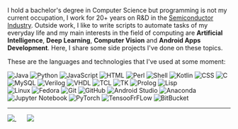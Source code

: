 I hold a bachelor's degree in Computer Science but programming is not my current occupation, I work for 20+ years on R&D in the [Semiconductor Industry](https://en.wikipedia.org/wiki/Semiconductor_industry). Outside work, I like to write scripts to automate tasks of my everyday life and my main interests in the field of computing are **Artificial Intelligence**, **Deep Learning**, **Computer Vision** and **Android Apps Development**. Here, I share some side projects I've done on these topics. 

These are the languages and technologies that I've used at some moment:

![Java](https://img.shields.io/badge/-Java-lightgrey?style=flat-square&logo=java)
![Python](https://img.shields.io/badge/-Python-lightgrey?style=flat-square&logo=python)
![JavaScript](https://img.shields.io/badge/-JavaScript-lightgrey?style=flat-square&logo=javascript)
![HTML](https://img.shields.io/badge/-HTML-lightgrey?style=flat-square&logo=html&logoColor=white)
![Perl](https://img.shields.io/badge/-Perl-lightgrey?style=flat-square&logo=perl)
![Shell](https://img.shields.io/badge/-Shell-lightgrey?style=flat-square&logo=shell)
![Kotlin](https://img.shields.io/badge/-Kotlin-lightgrey?style=flat-square&logo=kotlin)
![CSS](https://img.shields.io/badge/-CSS-lightgrey?style=flat-square&logo=css)
![C](https://img.shields.io/badge/-C-lightgrey?style=flat-square&logo=c)
![MySQL](https://img.shields.io/badge/-MySQL-lightgrey?style=flat-square&logo=mysql)
![Verilog](https://img.shields.io/badge/-Verilog-lightgrey?style=flat-square&logo=mysql)
![VHDL](https://img.shields.io/badge/-VHDL-lightgrey?style=flat-square&logo=vhdl)
![TCL](https://img.shields.io/badge/-TCL-lightgrey?style=flat-square&logo=tcl)
![TK](https://img.shields.io/badge/-TK-lightgrey?style=flat-square&logo=tk)
![Prolog](https://img.shields.io/badge/-Prolog-lightgrey?style=flat-square&logo=prolog)
![Lisp](https://img.shields.io/badge/-Lisp-lightgrey?style=flat-square&logo=lisp)<br>
![Linux](https://img.shields.io/badge/-Linux-lightgrey?style=flat-square&logo=linux)
![Fedora](https://img.shields.io/badge/-Fedora-lightgrey?style=flat-square&logo=fedora)
![Git](https://img.shields.io/badge/-Git-lightgrey?style=flat-square&logo=git)
![GitHub](https://img.shields.io/badge/-GitHub-lightgrey?style=flat-square&logo=github)
![Android Studio](https://img.shields.io/badge/-Android%20Studio-lightgrey?style=flat-square&logo=android)
![Anaconda](https://img.shields.io/badge/-Anaconda-lightgrey?style=flat-square&logo=anaconda)
![Jupyter Notebook](https://img.shields.io/badge/-Jupyter%20Notebook-lightgrey?style=flat-square&logo=jupyter)
![PyTorch](https://img.shields.io/badge/-PyTorch-lightgrey?style=flat-square&logo=pytorch)
![TensooFrFLow](https://img.shields.io/badge/-TensorFlow-lightgrey?style=flat-square&logo=tensorflow)
![BitBucket](https://img.shields.io/badge/-BitBucket-lightgrey?style=flat-square&logo=bitbucket)

<hr>

<a href="https://github.com/anuraghazra/github-readme-stats">
  <img align="top" src="https://github-readme-stats.anuraghazra1.vercel.app/api/top-langs/?username=haraldofilho&layout=compact&custom_title=Most%20Used%20Languages&card_width=305&langs_count=9&hide=jupyter%20notebook&exclude_repo=CS-Labs_Unicamp,Knapsack-Problem,The-Map-Group,my-github-readme-stats&cache_seconds=1800" />
</a>
&nbsp&nbsp&nbsp&nbsp&nbsp
<a href="https://wakatime.com/@HaraldoFilho">
  <img align="top" src="https://github-readme-stats.vercel.app/api/wakatime/?username=HaraldoFilho&layout=compact&custom_title=Week%20Coding%20Stats&card_width=460&langs_count=8&cache_seconds=1800" />
</a>
